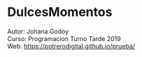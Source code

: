 # DulcesMomentos
Autor: Johana Godoy<br>
Curso: Programacion Turno Tarde 2019<br>
Web: https://potrerodigital.github.io/prueba/<br>
